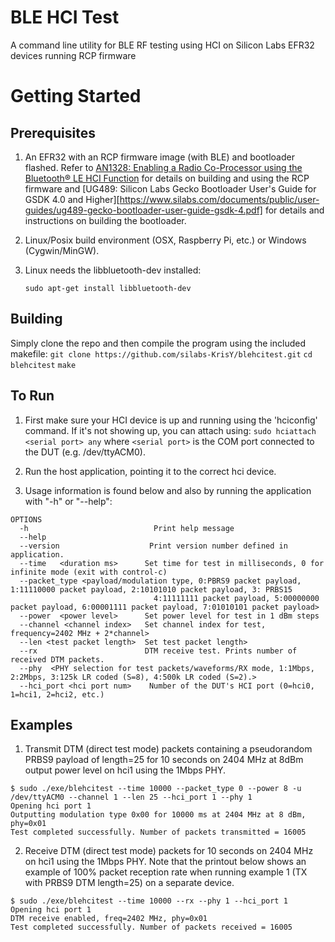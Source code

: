 # BLE HCI Test

A command line utility for BLE RF testing using HCI on Silicon Labs EFR32 devices running RCP firmware

# Getting Started

## Prerequisites
1. An EFR32 with an RCP firmware image (with BLE) and bootloader flashed. Refer to [AN1328: Enabling a Radio Co-Processor using the Bluetooth® LE HCI Function](https://www.silabs.com/documents/public/application-notes/an1328-enabling-rcp-using-bt-hci.pdf) for details on building and using the RCP firmware and [UG489: Silicon Labs Gecko Bootloader User's Guide for GSDK 4.0 and Higher][https://www.silabs.com/documents/public/user-guides/ug489-gecko-bootloader-user-guide-gsdk-4.pdf] for details and instructions on building the bootloader.

2. Linux/Posix build environment (OSX, Raspberry Pi, etc.) or Windows (Cygwin/MinGW).

3. Linux needs the libbluetooth-dev installed:

    `sudo apt-get install libbluetooth-dev`

## Building

Simply clone the repo and then compile the program using the included makefile:
    `git clone https://github.com/silabs-KrisY/blehcitest.git`
    `cd blehcitest`
    `make`

## To Run
1. First make sure your HCI device is up and running using the 'hciconfig' command. If it's not showing up, you can attach using:
`sudo hciattach <serial port> any`
where `<serial port>` is the COM port connected to the DUT (e.g. /dev/ttyACM0).

2. Run the host application, pointing it to the correct hci device.

3. Usage information is found below and also by running the application with "-h" or "--help":
```
OPTIONS
  -h                      		Print help message
  --help
  --version               	   Print version number defined in application.
  --time   <duration ms>      Set time for test in milliseconds, 0 for infinite mode (exit with control-c)
  --packet_type <payload/modulation type, 0:PBRS9 packet payload, 1:11110000 packet payload, 2:10101010 packet payload, 3: PRBS15
								4:11111111 packet payload, 5:00000000 packet payload, 6:00001111 packet payload, 7:01010101 packet payload>
  --power  <power level>      Set power level for test in 1 dBm steps
  --channel <channel index>   Set channel index for test, frequency=2402 MHz + 2*channel>
  --len <test packet length>  Set test packet length>
  --rx                        DTM receive test. Prints number of received DTM packets.
  --phy  <PHY selection for test packets/waveforms/RX mode, 1:1Mbps, 2:2Mbps, 3:125k LR coded (S=8), 4:500k LR coded (S=2).>
  --hci_port <hci port num>    Number of the DUT's HCI port (0=hci0, 1=hci1, 2=hci2, etc.)
```
## Examples

1. Transmit DTM (direct test mode) packets containing a pseudorandom PRBS9 payload of length=25 for 10 seconds on 2404 MHz at 8dBm output power level on hci1 using the 1Mbps PHY.
```
$ sudo ./exe/blehcitest --time 10000 --packet_type 0 --power 8 -u /dev/ttyACM0 --channel 1 --len 25 --hci_port 1 --phy 1
Opening hci port 1
Outputting modulation type 0x00 for 10000 ms at 2404 MHz at 8 dBm, phy=0x01
Test completed successfully. Number of packets transmitted = 16005
```

2. Receive DTM (direct test mode) packets for 10 seconds on 2404 MHz on hci1 using the 1Mbps PHY. Note that the printout below shows an example of 100% packet reception rate when running example 1 (TX with PRBS9 DTM length=25) on a separate device.
```
$ sudo ./exe/blehcitest --time 10000 --rx --phy 1 --hci_port 1
Opening hci port 1
DTM receive enabled, freq=2402 MHz, phy=0x01
Test completed successfully. Number of packets received = 16005
```